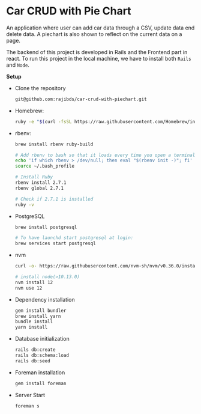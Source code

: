 # Car CRUD with Pie Chart

An application where user can add car data through a CSV, update data end delete data.
A piechart is also shown to reflect on the current data on a page.

The backend of this project is developed in Rails and the Frontend part in react. To run this project in
the local machine, we have to install both `Rails` and `Node`.

**Setup**

- Clone the repository
  ```bash
  git@github.com:rajibds/car-crud-with-piechart.git
  ```
- Homebrew:
  ```bash
  ruby -e "$(curl -fsSL https://raw.githubusercontent.com/Homebrew/install/master/install)"
  ```
- rbenv:

  ```bash
  brew install rbenv ruby-build

  # Add rbenv to bash so that it loads every time you open a terminal
  echo 'if which rbenv > /dev/null; then eval "$(rbenv init -)"; fi' >> ~/.bash_profile
  source ~/.bash_profile

  # Install Ruby
  rbenv install 2.7.1
  rbenv global 2.7.1

  # Check if 2.7.1 is installed
  ruby -v
  ```

- PostgreSQL

  ```bash
  brew install postgresql

  # To have launchd start postgresql at login:
  brew services start postgresql
  ```

- nvm

  ```bash
  curl -o- https://raw.githubusercontent.com/nvm-sh/nvm/v0.36.0/install.sh | bash

  # install node(>10.13.0)
  nvm install 12
  nvm use 12
  ```

- Dependency installation

  ```bash
  gem install bundler
  brew install yarn
  bundle install
  yarn install
  ```

- Database initialization

  ```bash
  rails db:create
  rails db:schema:load
  rails db:seed
  ```

- Foreman installation

  ```bash
  gem install foreman
  ```

- Server Start
  ```bash
  foreman s
  ```
